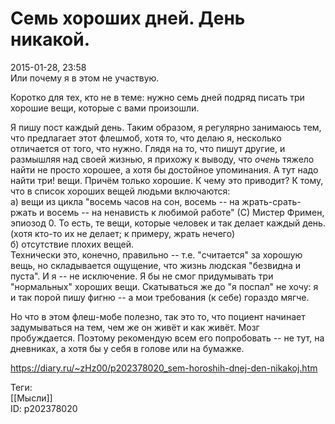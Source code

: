 Семь хороших дней. День никакой.
=================================

   
 2015-01-28, 23:58   
  Или почему я в этом не участвую.   
   
 Коротко для тех, кто не в теме: нужно семь дней подряд писать три хорошие вещи, которые с вами произошли.   
   
 Я пишу пост каждый день. Таким образом, я регулярно занимаюсь тем, что предлагает этот флешмоб, хотя то, что делаю я, несколько отличается от того, что нужно. Глядя на то, что пишут другие, и размышляя над своей жизнью, я прихожу к выводу, что  *очень*  тяжело найти не просто хорошее, а хотя бы достойное упоминания. А тут надо найти три! вещи. Причём только хорошие. К чему это приводит? К тому, что в список хороших вещей людьми включаются:   
 а) вещи из цикла "восемь часов на сон, восемь -- на жрать-срать-ржать и восемь -- на ненависть к любимой работе" (С) Мистер Фримен, эпиозод 0. То есть, те вещи, которые человек и так делает каждый день. (хотя кто-то их не делает; к примеру, жрать нечего)   
 б) отсутствие плохих вещей.   
 Технически это, конечно, правильно -- т.е. "считается" за хорошую вещь, но складывается ощущение, что жизнь людская "безвидна и пуста". И я -- не исключение. Я бы не смог придумывать три "нормальных" хороших вещи. Скатываться же до "я поспал" не хочу: я и так порой пишу фигню -- а мои требования (к себе) гораздо мягче.   
   
 Но что в этом флеш-мобе полезно, так это то, что поциент начинает задумываться на тем, чем же он живёт и как живёт. Мозг пробуждается. Поэтому рекомендую всем его попробовать -- не тут, на дневниках, а хотя бы у себя в голове или на бумажке.   
    
 <https://diary.ru/~zHz00/p202378020_sem-horoshih-dnej-den-nikakoj.htm>   
   
 Теги:   
 [[Мысли]]   
 ID: p202378020